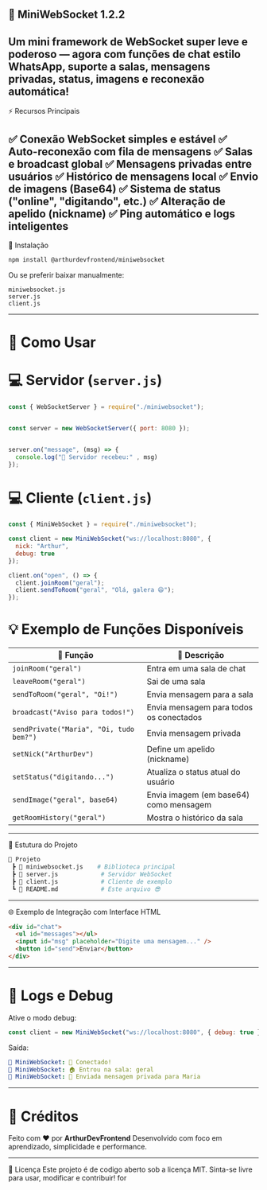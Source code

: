 💬 MiniWebSocket 1.2.2
---
Um mini framework de WebSocket super leve e poderoso — agora com funções de chat estilo WhatsApp, suporte a salas, mensagens privadas, status, imagens e reconexão automática!
---
⚡️ Recursos Principais

✅ Conexão WebSocket simples e estável
✅ Auto-reconexão com fila de mensagens
✅ Salas e broadcast global
✅ Mensagens privadas entre usuários
✅ Histórico de mensagens local
✅ Envio de imagens (Base64)
✅ Sistema de status ("online", "digitando", etc.)
✅ Alteração de apelido (nickname)
✅ Ping automático e logs inteligentes
---
🧩 Instalação
```bash
npm install @arthurdevfrontend/miniwebsocket
```
Ou se preferir baixar manualmente:
```text
miniwebsocket.js
server.js
client.js
```

---

# 🚀 Como Usar
# 💻 Servidor (`server.js`)

```javascript
const { WebSocketServer } = require("./miniwebsocket");


const server = new WebSocketServer({ port: 8080 });


server.on("message", (msg) => {
  console.log("📩 Servidor recebeu:" , msg)
});
```
# 💻 Cliente (`client.js`)

```javascript
const { MiniWebSocket } = require("./miniwebsocket");

const client = new MiniWebSocket("ws://localhost:8080", {
  nick: "Arthur",
  debug: true
});

client.on("open", () => {
  client.joinRoom("geral");
  client.sendToRoom("geral", "Olá, galera 😄");
});

```

# 💡 Exemplo de Funções Disponíveis

| 🧩 Função | 💬 Descrição |
|------------|---------------|
| `joinRoom("geral")` | Entra em uma sala de chat |
| `leaveRoom("geral")` | Sai de uma sala |
| `sendToRoom("geral", "Oi!")` | Envia mensagem para a sala |
| `broadcast("Aviso para todos!")` | Envia mensagem para todos os conectados |
| `sendPrivate("Maria", "Oi, tudo bem?")` | Envia mensagem privada |
| `setNick("ArthurDev")` | Define um apelido (nickname) |
| `setStatus("digitando...")` | Atualiza o status atual do usuário |
| `sendImage("geral", base64)` | Envia imagem (em base64) como mensagem |
| `getRoomHistory("geral")` | Mostra o histórico da sala |

---

🧠 Estutura do Projeto
```bash
📁 Projeto
 ┣ 📜 miniwebsocket.js    # Biblioteca principal
 ┣ 📜 server.js            # Servidor WebSocket
 ┣ 📜 client.js            # Cliente de exemplo
 ┗ 📘 README.md            # Este arquivo 😎
```
---
🌐 Exemplo de Integração com Interface HTML
```html
<div id="chat">
  <ul id="messages"></ul>
  <input id="msg" placeholder="Digite uma mensagem..." />
  <button id="send">Enviar</button>
</div>
```

---

# 🧩 Logs e Debug
Ative o modo debug:
```javascript
const client = new MiniWebSocket("ws://localhost:8080", { debug: true });
```
Saída:
```yaml
🧩 MiniWebSocket: 🔗 Conectado!
🧩 MiniWebSocket: 🏠 Entrou na sala: geral
🧩 MiniWebSocket: 💌 Enviada mensagem privada para Maria
```

---

# 💬 Créditos
Feito com ❤ por **ArthurDevFrontend**
Desenvolvido com foco em aprendizado, simplicidade e performance.

---

🧱 Licença
Este projeto é de codigo aberto sob a licença MIT.
Sinta-se livre para usar, modificar e contribuir! for